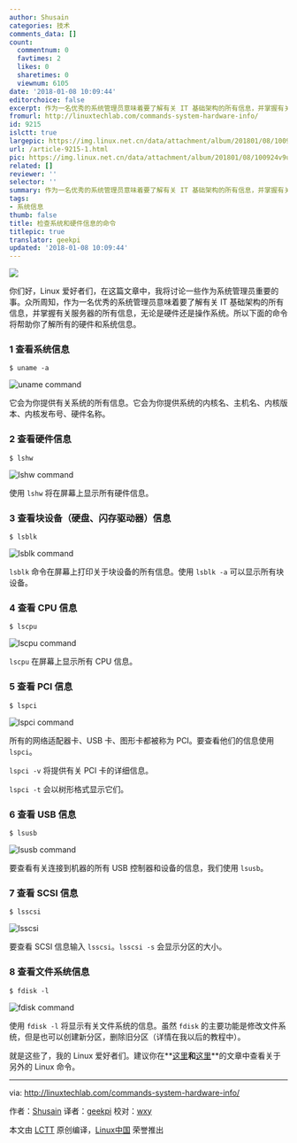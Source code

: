 ```yaml
---
author: Shusain
categories: 技术
comments_data: []
count:
  commentnum: 0
  favtimes: 2
  likes: 0
  sharetimes: 0
  viewnum: 6105
date: '2018-01-08 10:09:44'
editorchoice: false
excerpt: 作为一名优秀的系统管理员意味着要了解有关 IT 基础架构的所有信息，并掌握有关服务器的所有信息，无论是硬件还是操作系统。
fromurl: http://linuxtechlab.com/commands-system-hardware-info/
id: 9215
islctt: true
largepic: https://img.linux.net.cn/data/attachment/album/201801/08/100924v9ui7lral79zaziz.jpg
url: /article-9215-1.html
pic: https://img.linux.net.cn/data/attachment/album/201801/08/100924v9ui7lral79zaziz.jpg.thumb.jpg
related: []
reviewer: ''
selector: ''
summary: 作为一名优秀的系统管理员意味着要了解有关 IT 基础架构的所有信息，并掌握有关服务器的所有信息，无论是硬件还是操作系统。
tags:
- 系统信息
thumb: false
title: 检查系统和硬件信息的命令
titlepic: true
translator: geekpi
updated: '2018-01-08 10:09:44'
---
```


![](/data/attachment/album/201801/08/100924v9ui7lral79zaziz.jpg)


你们好，Linux 爱好者们，在这篇文章中，我将讨论一些作为系统管理员重要的事。众所周知，作为一名优秀的系统管理员意味着要了解有关 IT 基础架构的所有信息，并掌握有关服务器的所有信息，无论是硬件还是操作系统。所以下面的命令将帮助你了解所有的硬件和系统信息。


### 1 查看系统信息



```
$ uname -a

```

![uname command](/data/attachment/album/201801/08/100946of4gipgbfvcc3gcb.jpg)


它会为你提供有关系统的所有信息。它会为你提供系统的内核名、主机名、内核版本、内核发布号、硬件名称。


### 2 查看硬件信息



```
$ lshw

```

![lshw command](/data/attachment/album/201801/08/100947q65dzsiidi78g6sh.jpg)


使用 `lshw` 将在屏幕上显示所有硬件信息。


### 3 查看块设备（硬盘、闪存驱动器）信息



```
$ lsblk

```

![lsblk command](/data/attachment/album/201801/08/100951k94z45tqlozrry8i.jpg)


`lsblk` 命令在屏幕上打印关于块设备的所有信息。使用 `lsblk -a` 可以显示所有块设备。


### 4 查看 CPU 信息



```
$ lscpu

```

![lscpu command](/data/attachment/album/201801/08/100951v1o9tzdocixcool9.jpg)


`lscpu` 在屏幕上显示所有 CPU 信息。


### 5 查看 PCI 信息



```
$ lspci

```

![lspci command](/data/attachment/album/201801/08/100952ks8trrw7t8aimq8p.jpg)


所有的网络适配器卡、USB 卡、图形卡都被称为 PCI。要查看他们的信息使用 `lspci`。


`lspci -v` 将提供有关 PCI 卡的详细信息。


`lspci -t` 会以树形格式显示它们。


### 6 查看 USB 信息



```
$ lsusb

```

![lsusb command](/data/attachment/album/201801/08/100952jore9do6bt6be092.jpg)


要查看有关连接到机器的所有 USB 控制器和设备的信息，我们使用 `lsusb`。


### 7 查看 SCSI 信息



```
$ lsscsi

```

![lsscsi](/data/attachment/album/201801/08/100953ovgnd7ddx44jnkd5.jpg)


要查看 SCSI 信息输入 `lsscsi`。`lsscsi -s` 会显示分区的大小。


### 8 查看文件系统信息



```
$ fdisk -l

```

![fdisk command](/data/attachment/album/201801/08/100954lypamuriztm6um06.jpg)


使用 `fdisk -l` 将显示有关文件系统的信息。虽然 `fdisk` 的主要功能是修改文件系统，但是也可以创建新分区，删除旧分区（详情在我以后的教程中）。


就是这些了，我的 Linux 爱好者们。建议你在**[这里](http://linuxtechlab.com/linux-commands-beginners-part-1/)**和**[这里](http://linuxtechlab.com/linux-commands-beginners-part-2/)**的文章中查看关于另外的 Linux 命令。




---


via: <http://linuxtechlab.com/commands-system-hardware-info/>


作者：[Shusain](http://linuxtechlab.com/author/shsuain/) 译者：[geekpi](https://github.com/geekpi) 校对：[wxy](https://github.com/wxy)


本文由 [LCTT](https://github.com/LCTT/TranslateProject) 原创编译，[Linux中国](https://linux.cn/) 荣誉推出